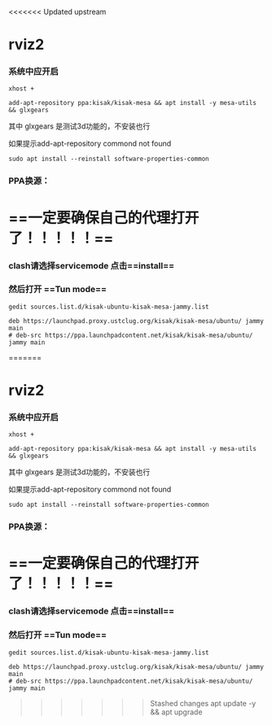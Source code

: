 <<<<<<< Updated upstream
# rviz2 



### 系统中应开启

```shell
xhost +
```

```shell
add-apt-repository ppa:kisak/kisak-mesa && apt install -y mesa-utils && glxgears
```

其中 glxgears 是测试3d功能的，不安装也行

如果提示add-apt-repository commond not found

    sudo apt install --reinstall software-properties-common

### PPA换源：

# ==一定要确保自己的代理打开了！！！！！==

### clash请选择servicemode 点击==install==

### 然后打开 ==Tun mode==

    gedit sources.list.d/kisak-ubuntu-kisak-mesa-jammy.list
    
    deb https://launchpad.proxy.ustclug.org/kisak/kisak-mesa/ubuntu/ jammy main
    # deb-src https://ppa.launchpadcontent.net/kisak/kisak-mesa/ubuntu/ jammy main
    
=======
# rviz2 



### 系统中应开启

```shell
xhost +
```

```shell
add-apt-repository ppa:kisak/kisak-mesa && apt install -y mesa-utils && glxgears
```

其中 glxgears 是测试3d功能的，不安装也行

如果提示add-apt-repository commond not found
   
    sudo apt install --reinstall software-properties-common

### PPA换源：

# ==一定要确保自己的代理打开了！！！！！==

### clash请选择servicemode 点击==install==

### 然后打开 ==Tun mode==

    gedit sources.list.d/kisak-ubuntu-kisak-mesa-jammy.list
    
    deb https://launchpad.proxy.ustclug.org/kisak/kisak-mesa/ubuntu/ jammy main
    # deb-src https://ppa.launchpadcontent.net/kisak/kisak-mesa/ubuntu/ jammy main
    
>>>>>>> Stashed changes
    apt update -y && apt upgrade